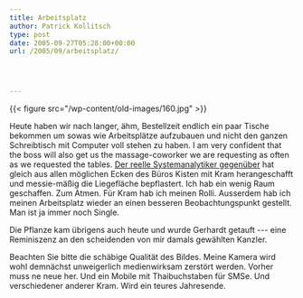```yaml
---
title: Arbeitsplatz
author: Patrick Kollitsch
type: post
date: 2005-09-27T05:28:00+00:00
url: /2005/09/arbeitsplatz/




---
```

{{< figure src="/wp-content/old-images/160.jpg" >}}

Heute haben wir nach langer, ähm, Bestellzeit endlich ein paar Tische bekommen um sowas wie Arbeitsplätze aufzubauen und nicht den ganzen Schreibtisch mit Computer voll stehen zu haben. I am very confident that the boss will also get us the massage-coworker we are requesting as often as we requested the tables. [Der reelle Systemanalytiker gegenüber][1] hat gleich aus allen möglichen Ecken des Büros Kisten mit Kram herangeschafft und messie-mäßig die Liegefläche bepflastert. Ich hab ein wenig Raum geschaffen. Zum Atmen. Für Kram hab ich meinen Rolli. Ausserdem hab ich meinen Arbeitsplatz wieder an einen besseren Beobachtungspunkt gestellt. Man ist ja immer noch Single.

Die Pflanze kam übrigens auch heute und wurde Gerhardt getauft --- eine Reminiszenz an den scheidenden von mir damals gewählten Kanzler.

Beachten Sie bitte die schäbige Qualität des Bildes. Meine Kamera wird wohl demnächst unweigerlich medienwirksam zerstört werden. Vorher muss ne neue her. Und ein Mobile mit Thaibuchstaben für SMSe. Und verschiedener anderer Kram. Wird ein teures Jahresende.

 [1]: http://fabio.bacigalupo.net/
